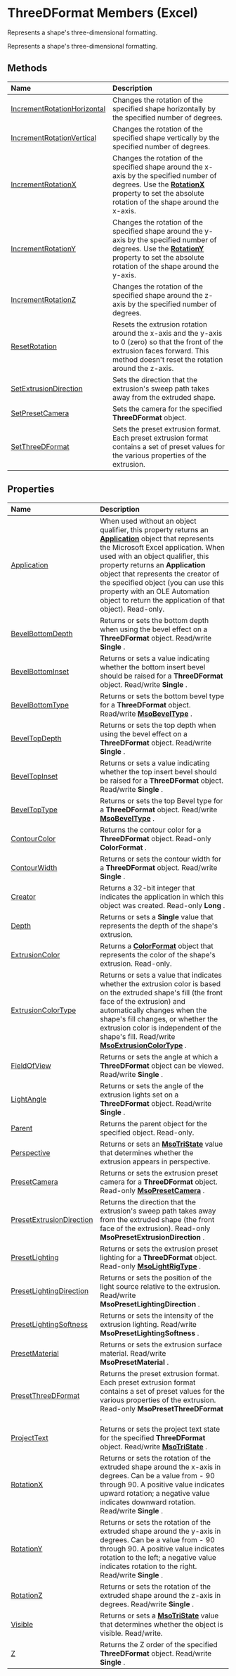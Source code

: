 
# ThreeDFormat Members (Excel)
Represents a shape's three-dimensional formatting.

Represents a shape's three-dimensional formatting.


## Methods



|**Name**|**Description**|
|:-----|:-----|
|[IncrementRotationHorizontal](2f0d0123-59a9-a9ad-fbae-a008dd631c26.md)|Changes the rotation of the specified shape horizontally by the specified number of degrees.|
|[IncrementRotationVertical](09b5e785-9aac-6143-7fdf-630813654216.md)|Changes the rotation of the specified shape vertically by the specified number of degrees.|
|[IncrementRotationX](599f96ca-6a8a-3b9e-5d76-c053f3236522.md)|Changes the rotation of the specified shape around the x-axis by the specified number of degrees. Use the  **[RotationX](e9866449-2d84-1e47-276b-69c2feec713c.md)** property to set the absolute rotation of the shape around the x-axis.|
|[IncrementRotationY](56dde624-a56d-41f1-3192-f4c5c28e0a66.md)|Changes the rotation of the specified shape around the y-axis by the specified number of degrees. Use the  **[RotationY](71d6e255-eb1c-62bc-61f2-8b4f8be3ad6f.md)** property to set the absolute rotation of the shape around the y-axis.|
|[IncrementRotationZ](3301f928-81d4-3dba-121a-18c0a8aeef5f.md)|Changes the rotation of the specified shape around the z-axis by the specified number of degrees.|
|[ResetRotation](55173d20-2d13-d3a8-39db-6b1a161c6ea6.md)|Resets the extrusion rotation around the x-axis and the y-axis to 0 (zero) so that the front of the extrusion faces forward. This method doesn't reset the rotation around the z-axis.|
|[SetExtrusionDirection](363c3150-fa6d-fcb3-d61d-00a36b528387.md)|Sets the direction that the extrusion's sweep path takes away from the extruded shape.|
|[SetPresetCamera](53608d7d-6f18-a1c0-ae91-2e8b60e38f2c.md)|Sets the camera for the specified  **ThreeDFormat** object.|
|[SetThreeDFormat](64315607-991a-426e-e931-78432558832e.md)|Sets the preset extrusion format. Each preset extrusion format contains a set of preset values for the various properties of the extrusion.|

## Properties



|**Name**|**Description**|
|:-----|:-----|
|[Application](3921f7fa-7ce8-3a70-acb2-45c8913dd909.md)|When used without an object qualifier, this property returns an  **[Application](19b73597-5cf9-4f56-8227-b5211f657f6f.md)** object that represents the Microsoft Excel application. When used with an object qualifier, this property returns an **Application** object that represents the creator of the specified object (you can use this property with an OLE Automation object to return the application of that object). Read-only.|
|[BevelBottomDepth](8831903c-cb29-d04a-3f58-8c3d9745dbe2.md)|Returns or sets the bottom depth when using the bevel effect on a  **ThreeDFormat** object. Read/write **Single** .|
|[BevelBottomInset](35afcfc6-d18b-d6c5-36c3-c0afa0a2f0ca.md)|Returns or sets a value indicating whether the bottom insert bevel should be raised for a  **ThreeDFormat** object. Read/write **Single** .|
|[BevelBottomType](606feaa0-6851-6872-c0f6-681eb064c616.md)|Returns or sets the bottom bevel type for a  **ThreeDFormat** object. Read/write **[MsoBevelType](2404d6cf-0c64-fca5-59bc-098847018f99.md)** .|
|[BevelTopDepth](41fb90c9-3109-8029-66a6-2ac3fabbbdff.md)|Returns or sets the top depth when using the bevel effect on a  **ThreeDFormat** object. Read/write **Single** .|
|[BevelTopInset](c178decf-eed4-bf41-26e5-ab53db5f7dc0.md)|Returns or sets a value indicating whether the top insert bevel should be raised for a  **ThreeDFormat** object. Read/write **Single** .|
|[BevelTopType](1fa1b3d7-7664-2f33-219b-5128fedb23c8.md)|Returns or sets the top Bevel type for a  **ThreeDFormat** object. Read/write **[MsoBevelType](2404d6cf-0c64-fca5-59bc-098847018f99.md)** .|
|[ContourColor](9941bad6-ab7d-1d51-a766-dda2ddf97f27.md)|Returns the contour color for a  **ThreeDFormat** object. Read-only **ColorFormat** .|
|[ContourWidth](1a42f2f6-e820-3f33-e304-8dc85aeabfd0.md)|Returns or sets the contour width for a  **ThreeDFormat** object. Read/write **Single** .|
|[Creator](adae19fb-0ef7-6366-e70d-ff43b443419a.md)|Returns a 32-bit integer that indicates the application in which this object was created. Read-only  **Long** .|
|[Depth](1fce69d1-6813-1f92-d457-6a6c36de7dba.md)|Returns or sets a  **Single** value that represents the depth of the shape's extrusion.|
|[ExtrusionColor](d9c76fe5-69dc-5bdd-8882-7f06ba083947.md)|Returns a  **[ColorFormat](9bb6bc1f-9886-d290-a336-068f84cad1a9.md)** object that represents the color of the shape's extrusion. Read-only.|
|[ExtrusionColorType](cb463711-c8a3-5ac4-c81c-83d7b2d6b824.md)|Returns or sets a value that indicates whether the extrusion color is based on the extruded shape's fill (the front face of the extrusion) and automatically changes when the shape's fill changes, or whether the extrusion color is independent of the shape's fill. Read/write  **[MsoExtrusionColorType](6acf7f2b-3d7b-15e3-f468-7dcb20865dc1.md)** .|
|[FieldOfView](6c77f573-dc70-202a-3bbc-c24417dc77fd.md)|Returns or sets the angle at which a  **ThreeDFormat** object can be viewed. Read/write **Single** .|
|[LightAngle](07b676ce-11df-282f-34ff-6625db0114f6.md)|Returns or sets the angle of the extrusion lights set on a  **ThreeDFormat** object. Read/write **Single** .|
|[Parent](3930aa9d-0e65-f8b4-888d-5ed28b8373ab.md)|Returns the parent object for the specified object. Read-only.|
|[Perspective](9f31508e-c723-e55a-07a9-cef1bc526136.md)|Returns or sets an  **[MsoTriState](2036cfc9-be7d-e05c-bec7-af05e3c3c515.md)** value that determines whether the extrusion appears in perspective.|
|[PresetCamera](0f172ca4-dd18-fc5c-e2d1-725e0a54e187.md)|Returns or sets the extrusion preset camera for a  **ThreeDFormat** object. Read-only **[MsoPresetCamera](b7495803-a2f1-1dca-da3a-714d6fe9ba56.md)** .|
|[PresetExtrusionDirection](61f75976-03d4-b449-31e3-e0c7839cce92.md)|Returns the direction that the extrusion's sweep path takes away from the extruded shape (the front face of the extrusion). Read-only  **MsoPresetExtrusionDirection** .|
|[PresetLighting](68ff6d02-167c-8be0-c785-879431f5ef5c.md)|Returns or sets the extrusion preset lighting for a  **ThreeDFormat** object. Read-only **[MsoLightRigType](54a42ee8-a029-0580-eddc-adc305f34d0d.md)** .|
|[PresetLightingDirection](5aea55a7-1718-a741-fc9b-f3e402469651.md)|Returns or sets the position of the light source relative to the extrusion. Read/write  **MsoPresetLightingDirection** .|
|[PresetLightingSoftness](e63a483b-16c6-edab-6a16-b539f0a424cb.md)|Returns or sets the intensity of the extrusion lighting. Read/write  **MsoPresetLightingSoftness** .|
|[PresetMaterial](f9dd825a-7fb3-5d59-77d1-8ef861b9adc8.md)|Returns or sets the extrusion surface material. Read/write  **MsoPresetMaterial** .|
|[PresetThreeDFormat](678fa7f1-7cdc-ce05-98f7-bc6252eb3df1.md)|Returns the preset extrusion format. Each preset extrusion format contains a set of preset values for the various properties of the extrusion. Read-only  **MsoPresetThreeDFormat** .|
|[ProjectText](b4d1b408-baca-1b04-3ee5-e2c160dd08eb.md)| Returns or sets the project text state for the specified **ThreeDFormat** object. Read/write **[MsoTriState](2036cfc9-be7d-e05c-bec7-af05e3c3c515.md)** .|
|[RotationX](e9866449-2d84-1e47-276b-69c2feec713c.md)|Returns or sets the rotation of the extruded shape around the x-axis in degrees. Can be a value from - 90 through 90. A positive value indicates upward rotation; a negative value indicates downward rotation. Read/write  **Single** .|
|[RotationY](71d6e255-eb1c-62bc-61f2-8b4f8be3ad6f.md)|Returns or sets the rotation of the extruded shape around the y-axis in degrees. Can be a value from - 90 through 90. A positive value indicates rotation to the left; a negative value indicates rotation to the right. Read/write  **Single** .|
|[RotationZ](4e28396e-9d1e-4d2c-920c-e49e735cee27.md)|Returns or sets the rotation of the extruded shape around the z-axis in degrees. Read/write  **Single** .|
|[Visible](5ad30743-d33e-6b53-1130-f7c5015d0a1f.md)|Returns or sets a  **[MsoTriState](2036cfc9-be7d-e05c-bec7-af05e3c3c515.md)** value that determines whether the object is visible. Read/write.|
|[Z](7f4de241-5544-ac97-3bb6-0d84751c1cf7.md)|Returns the Z order of the specified  **ThreeDFormat** object. Read/write **Single** .|
